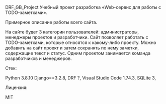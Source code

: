 DRF_GB_Project Учебный проект разработка «Web-сервис для работы с TODO-заметками».

Примерное описание работы всего сайта.

На сайте будет 3 категории пользователей: администраторы, менеджеры проектов и разработчики. Сайт позволяет работать с TODO-заметками, которые относятся к какому-либо проекту. Можно добавить на сайт проект и затем сохранять по нему заметки, содержащие текст и статус. Одним проектом занимается команда разработчиков и менеджеров.

Стек:

Python 3.8.10
Django==3.2.8,
DRF ?,
Visual Studio Code 1.74.3,
SQLite 3,

Лицензия:

MIT
